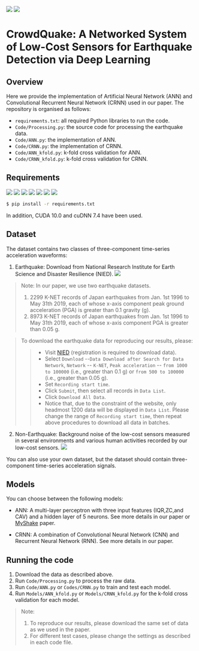 [![](https://img.shields.io/badge/license-GPL--3.0-blue)](https://www.gnu.org/licenses/)
[![](https://img.shields.io/badge/Python-3.7.2-green)](https://www.python.org/downloads/release/python-372/)

# CrowdQuake: A Networked System of Low-Cost Sensors for Earthquake Detection via Deep Learning

<!---This is a Python3 implementation of Convolutional Recurrent Neural Networks for the task of binary classification of seismic detection, as described in our paper.--> 

## Overview

Here we provide the implementation of Artificial Neural Network (ANN) and Convolutional Recurrent Neural Network (CRNN) used in our paper. The repository is organised as follows:
* ```requirements.txt```: all required Python libraries to run the code.
* ```Code/Processing.py```: the source code for processing the earthquake data.
* ```Code/ANN.py```: the implementation of ANN.
* ```Code/CRNN.py```: the implementation of CRNN.
* ```Code/ANN_kfold.py```: k-fold cross validation for ANN.
* ```Code/CRNN_kfold.py```: k-fold cross validation for CRNN.

## Requirements
<!---numpy==1.16.1--> 
<!---pandas=0.24.1--> 
<!---obspy==1.1.1--> 
<!---scikit-learn==0.21.2--> 
<!---tensorflow-gpu==1.14--> 
<!---Keras==2.2.4--> 
<!---matplotlib==3.0.3--> 

[![](https://img.shields.io/badge/numpy-1.16.1-green)](https://numpy.org/devdocs/index.html)
[![](https://img.shields.io/badge/pandas-0.24.1-green)](https://pandas.pydata.org/pandas-docs/stable/index.html)
[![](https://img.shields.io/badge/obspy-1.1.1-green)](https://docs.obspy.org/)
[![](https://img.shields.io/badge/scikit--learn-0.21.2-green)](https://scikit-learn.org/stable/index.html)
[![](https://img.shields.io/badge/tensorflow-gpu--1.14-green)](https://www.tensorflow.org/)
[![](https://img.shields.io/badge/Keras-2.2.4-green)](https://keras.io/)
[![](https://img.shields.io/badge/matplotlib-3.0.3-green)](https://matplotlib.org/3.0.3/index.html)

```bash
$ pip install -r requirements.txt
```

In addition, CUDA 10.0 and cuDNN 7.4 have been used.


## Dataset
The dataset contains two classes of three-component time-series acceleration waveforms:
1. Earthquake: Download from National Research Institute for Earth Science and Disaster Resilience (NIED).
  [![](https://img.shields.io/badge/Earthquake-Download-yellow)](http://www.kyoshin.bosai.go.jp/kyoshin/data/index_en.html)

> Note: In our paper, we use two earthquake datasets. 
> 1. 2299 K-NET records of Japan earthquakes from Jan. 1st 1996 to May 31th 2019, each of whose x-axis component peak ground acceleration (PGA) is greater than 0.1 gravity (g). 
> 2. 8973 K-NET records of Japan earthquakes from Jan. 1st 1996 to May 31th 2019, each of whose x-axis component PGA is greater than 0.05 g.

> To download the earthquake data for reproducing our results, please: 
>> + Visit [NIED](http://www.kyoshin.bosai.go.jp/kyoshin/data/index_en.html) (registration is required to download data).  
>> + Select `Download` --`Data Download after Search for Data Network`, `Network` -- `K-NET`, `Peak acceleration` -- `from 1000 to 100000` (i.e., greater than 0.1 g) or `from 500 to 100000` (i.e., greater than 0.05 g).   
>> + Set `Recording start time`.
>> + Click `Submit`, then select all records in `Data List`.   
>> + Click `Download All Data`.   
>> + Notice that, due to the constraint of the website, only headmost 1200 data will be displayed in `Data List`. Please change the range of `Recording start time`, then repeat above procedures to download all data in batches.

2. Non-Earthquake: Background noise of the low-cost sensors measured in several environments and various human activities recorded by our low-cost sensors.
  [![](https://img.shields.io/badge/Non--Earthquake-Download-yellow)](https://drive.google.com/file/d/11sivVlx7z-cBwjBWPNY9D2Wmfv-FY-CM/view?usp=sharing)

You can also use your own dataset, but the dataset should contain three-component time-series acceleration signals.

## Models

You can choose between the following models: 
* ANN: A multi-layer perceptron with three input features (IQR,ZC,and CAV) and a hidden layer of 5 neurons. See more details in our paper or [MyShake](https://advances.sciencemag.org/content/2/2/e1501055) paper.
<!---* CNN--> 
* CRNN: A combination of Convolutional Neural Network (CNN) and Recurrent Neural Network (RNN). See more details in our paper.

## Running the code
1. Download the data as described above.
2. Run ```Code/Processing.py``` to process the raw data.
3. Run ```Code/ANN.py``` or ```Codes/CRNN.py``` to train and test each model.
4. Run ```Models/ANN_kfold.py``` or ```Models/CRNN_kfold.py``` for the k-fold cross validation for each model.
> Note:
> 1. To reproduce our results, please download the same set of data as we used in the paper.  
> 2. For different test cases, please change the settings as described in each code file.

<!---## Cite--> 

<!---Please cite our paper if you use this code in your own work:--> 
